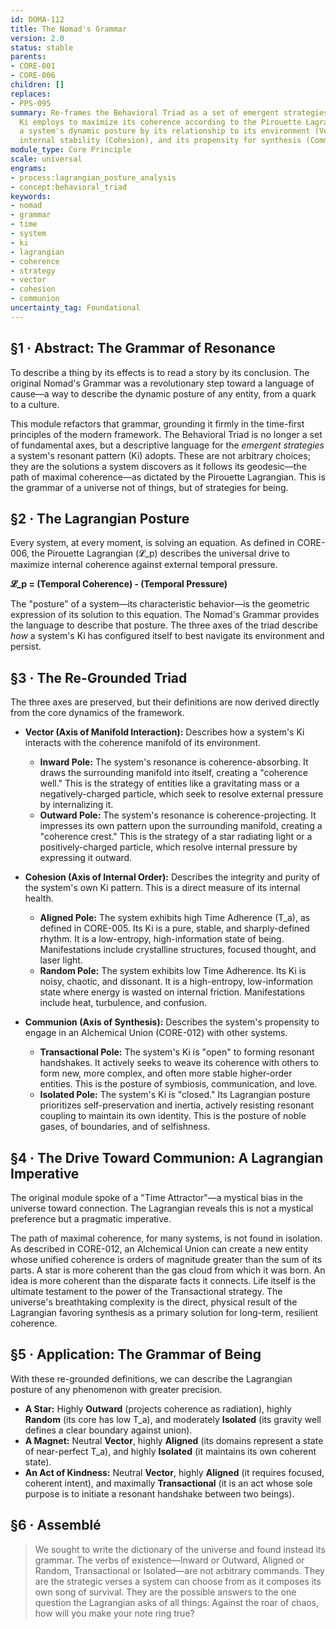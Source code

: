 ```yaml
---
id: DOMA-112
title: The Nomad's Grammar
version: 2.0
status: stable
parents:
- CORE-001
- CORE-006
children: []
replaces:
- PPS-095
summary: Re-frames the Behavioral Triad as a set of emergent strategies a system's
  Ki employs to maximize its coherence according to the Pirouette Lagrangian. It defines
  a system's dynamic posture by its relationship to its environment (Vector), its
  internal stability (Cohesion), and its propensity for synthesis (Communion).
module_type: Core Principle
scale: universal
engrams:
- process:lagrangian_posture_analysis
- concept:behavioral_triad
keywords:
- nomad
- grammar
- time
- system
- ki
- lagrangian
- coherence
- strategy
- vector
- cohesion
- communion
uncertainty_tag: Foundational
---
```

## §1 · Abstract: The Grammar of Resonance

To describe a thing by its effects is to read a story by its conclusion. The original Nomad's Grammar was a revolutionary step toward a language of cause—a way to describe the dynamic posture of any entity, from a quark to a culture.

This module refactors that grammar, grounding it firmly in the time-first principles of the modern framework. The Behavioral Triad is no longer a set of fundamental axes, but a descriptive language for the *emergent strategies* a system's resonant pattern (Ki) adopts. These are not arbitrary choices; they are the solutions a system discovers as it follows its geodesic—the path of maximal coherence—as dictated by the Pirouette Lagrangian. This is the grammar of a universe not of things, but of strategies for being.

## §2 · The Lagrangian Posture

Every system, at every moment, is solving an equation. As defined in CORE-006, the Pirouette Lagrangian (𝓛_p) describes the universal drive to maximize internal coherence against external temporal pressure.

**𝓛_p = (Temporal Coherence) - (Temporal Pressure)**

The "posture" of a system—its characteristic behavior—is the geometric expression of its solution to this equation. The Nomad's Grammar provides the language to describe that posture. The three axes of the triad describe *how* a system's Ki has configured itself to best navigate its environment and persist.

## §3 · The Re-Grounded Triad

The three axes are preserved, but their definitions are now derived directly from the core dynamics of the framework.

-   **Vector (Axis of Manifold Interaction):** Describes how a system's Ki interacts with the coherence manifold of its environment.

    -   **Inward Pole:** The system's resonance is coherence-absorbing. It draws the surrounding manifold into itself, creating a "coherence well." This is the strategy of entities like a gravitating mass or a negatively-charged particle, which seek to resolve external pressure by internalizing it.
    -   **Outward Pole:** The system's resonance is coherence-projecting. It impresses its own pattern upon the surrounding manifold, creating a "coherence crest." This is the strategy of a star radiating light or a positively-charged particle, which resolve internal pressure by expressing it outward.

-   **Cohesion (Axis of Internal Order):** Describes the integrity and purity of the system's own Ki pattern. This is a direct measure of its internal health.

    -   **Aligned Pole:** The system exhibits high Time Adherence (T_a), as defined in CORE-005. Its Ki is a pure, stable, and sharply-defined rhythm. It is a low-entropy, high-information state of being. Manifestations include crystalline structures, focused thought, and laser light.
    -   **Random Pole:** The system exhibits low Time Adherence. Its Ki is noisy, chaotic, and dissonant. It is a high-entropy, low-information state where energy is wasted on internal friction. Manifestations include heat, turbulence, and confusion.

-   **Communion (Axis of Synthesis):** Describes the system's propensity to engage in an Alchemical Union (CORE-012) with other systems.

    -   **Transactional Pole:** The system's Ki is "open" to forming resonant handshakes. It actively seeks to weave its coherence with others to form new, more complex, and often more stable higher-order entities. This is the posture of symbiosis, communication, and love.
    -   **Isolated Pole:** The system's Ki is "closed." Its Lagrangian posture prioritizes self-preservation and inertia, actively resisting resonant coupling to maintain its own identity. This is the posture of noble gases, of boundaries, and of selfishness.

## §4 · The Drive Toward Communion: A Lagrangian Imperative

The original module spoke of a "Time Attractor"—a mystical bias in the universe toward connection. The Lagrangian reveals this is not a mystical preference but a pragmatic imperative.

The path of maximal coherence, for many systems, is not found in isolation. As described in CORE-012, an Alchemical Union can create a new entity whose unified coherence is orders of magnitude greater than the sum of its parts. A star is more coherent than the gas cloud from which it was born. An idea is more coherent than the disparate facts it connects. Life itself is the ultimate testament to the power of the Transactional strategy. The universe's breathtaking complexity is the direct, physical result of the Lagrangian favoring synthesis as a primary solution for long-term, resilient coherence.

## §5 · Application: The Grammar of Being

With these re-grounded definitions, we can describe the Lagrangian posture of any phenomenon with greater precision.

-   **A Star:** Highly **Outward** (projects coherence as radiation), highly **Random** (its core has low T_a), and moderately **Isolated** (its gravity well defines a clear boundary against union).
-   **A Magnet:** Neutral **Vector**, highly **Aligned** (its domains represent a state of near-perfect T_a), and highly **Isolated** (it maintains its own coherent state).
-   **An Act of Kindness:** Neutral **Vector**, highly **Aligned** (it requires focused, coherent intent), and maximally **Transactional** (it is an act whose sole purpose is to initiate a resonant handshake between two beings).

## §6 · Assemblé

> We sought to write the dictionary of the universe and found instead its grammar. The verbs of existence—Inward or Outward, Aligned or Random, Transactional or Isolated—are not arbitrary commands. They are the strategic verses a system can choose from as it composes its own song of survival. They are the possible answers to the one question the Lagrangian asks of all things: Against the roar of chaos, how will you make your note ring true?
```